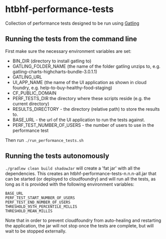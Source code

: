 # htbhf-performance-tests

Collection of performance tests designed to be run using [Gatling](https://gatling.io/)


## Running the tests from the command line
First make sure the necessary environment variables are set:
 * BIN_DIR (directory to install gatling to)
 * GATLING_FOLDER_NAME (the name of the folder gatling unzips to, e.g. gatling-charts-highcharts-bundle-3.0.1.1)
 * GATLING_URL
 * UI_APP_NAME (the name of the UI application as shown in cloud foundry, e.g. help-to-buy-healthy-food-staging)
 * CF_PUBLIC_DOMAIN
 * PERF_TESTS_DIR the directory where these scripts reside (e.g. the current directory)
 * RESULTS_DIRECTORY - the directory (relative path) to store the results to.
 * BASE_URL - the url of the UI application to run the tests against.
 * PERF_TEST_NUMBER_OF_USERS - the number of users to use in the performance test
 
Then run `./run_performance_tests.sh`

## Running the tests autonomously
`./gradlew clean build shadowJar` will create a 'fat jar' with all the dependencies.
This creates an htbhf-performance-tests-n.n.n-all.jar that can be started (or deployed to cloudfoundry)
and will run all the tests, as long as it is provided with the following environment variables:
```
BASE_URL
PERF_TEST_START_NUMBER_OF_USERS
PERF_TEST_END_NUMBER_OF_USERS
THRESHOLD_95TH_PERCENTILE_MILLIS
THRESHOLD_MEAN_MILLIS
```
Note that in order to prevent cloudfoundry from auto-healing and restarting the application,
the jar will not stop once the tests are complete, but will wait to be stopped externally.